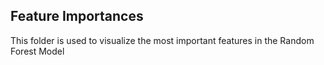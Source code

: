 ## Feature Importances

This folder is used to visualize the most important features in the Random Forest Model